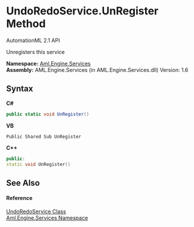 # UndoRedoService.UnRegister Method 
AutomationML 2.1 API 

Unregisters this service

**Namespace:**&nbsp;<a href="N_Aml_Engine_Services">Aml.Engine.Services</a><br />**Assembly:**&nbsp;AML.Engine.Services (in AML.Engine.Services.dll) Version: 1.6

## Syntax

**C#**<br />
``` C#
public static void UnRegister()
```

**VB**<br />
``` VB
Public Shared Sub UnRegister
```

**C++**<br />
``` C++
public:
static void UnRegister()
```


## See Also


#### Reference
<a href="T_Aml_Engine_Services_UndoRedoService">UndoRedoService Class</a><br /><a href="N_Aml_Engine_Services">Aml.Engine.Services Namespace</a><br />